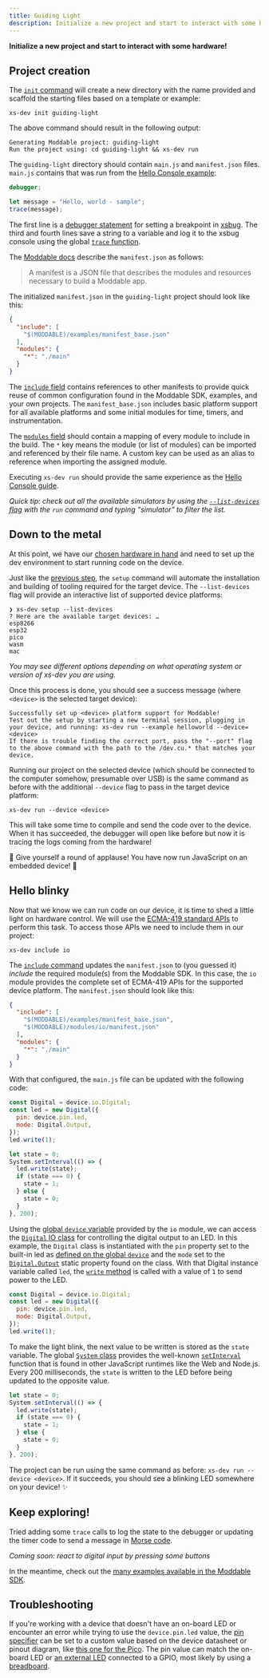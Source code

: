 ```yaml
---
title: Guiding Light
description: Initialize a new project and start to interact with some hardware!
---
```


**Initialize a new project and start to interact with some hardware!**

## Project creation

The [`init` command](/features/init) will create a new directory with the name provided and scaffold the starting files based on a template or example:

```
xs-dev init guiding-light
```

The above command should result in the following output:

```
Generating Moddable project: guiding-light
Run the project using: cd guiding-light && xs-dev run
```

The `guiding-light` directory should contain `main.js` and `manifest.json` files. `main.js` contains that was run from the [Hello Console example](/guide/01-hello-console#run-the-hello-world-example):

```javascript
debugger;

let message = "Hello, world - sample";
trace(message);
```

The first line is a [debugger statement](https://developer.mozilla.org/en-US/docs/Web/JavaScript/Reference/Statements/debugger) for setting a breakpoint in [xsbug](https://github.com/Moddable-OpenSource/moddable/blob/public/documentation/xs/xsbug.md).
The third and fourth lines save a string to a variable and log it to the xsbug console using the global [`trace` function](https://github.com/Moddable-OpenSource/moddable/blob/public/documentation/xs/xsbug.md#colorizing-consolelog-with-trace).

The [Moddable docs](https://github.com/Moddable-OpenSource/moddable/blob/public/documentation/tools/manifest.md) describe the `manifest.json` as follows:

> A manifest is a JSON file that describes the modules and resources necessary to build a Moddable app.

The initialized `manifest.json` in the `guiding-light` project should look like this:

```json
{
  "include": [
    "$(MODDABLE)/examples/manifest_base.json"
  ],
  "modules": {
    "*": "./main"
  }
}
```

The [`include` field](https://github.com/Moddable-OpenSource/moddable/blob/public/documentation/tools/manifest.md#include) contains references to other manifests to provide quick reuse of common configuration found in the Moddable SDK, examples, and your own projects. The `manifest_base.json` includes basic platform support for all available platforms and some initial modules for time, timers, and instrumentation.

The [`modules` field](https://github.com/Moddable-OpenSource/moddable/blob/public/documentation/tools/manifest.md#modules) should contain a mapping of every module to include in the build. The `*` key means the module (or list of modules) can be imported and referenced by their file name. A custom key can be used as an alias to reference when importing the assigned module.

Executing `xs-dev run` should provide the same experience as the [Hello Console guide](/guide/01-hello-console).

_Quick tip: check out all the available simulators by using the [`--list-devices` flag](/features/run#select-a-device-target) with the `run` command and typing "simulator" to filter the list._

## Down to the metal

At this point, we have our [chosen hardware in hand](/guide/00-prepare#choose-your-hardware-adventure) and need to set up the dev environment to start running code on the device. 

Just like the [previous step](/guide/01-hello-console#setup-system-tooling), the `setup` command will automate the installation and building of tooling required for the target device. The `--list-devices` flag will provide an interactive list of supported device platforms:

```
❯ xs-dev setup --list-devices
? Here are the available target devices: …
esp8266
esp32
pico
wasm
mac
```

_You may see different options depending on what operating system or version of xs-dev you are using._

Once this process is done, you should see a success message (where `<device>` is the selected target device):

```
Successfully set up <device> platform support for Moddable!
Test out the setup by starting a new terminal session, plugging in your device, and running: xs-dev run --example helloworld --device=<device>
If there is trouble finding the correct port, pass the "--port" flag to the above command with the path to the /dev.cu.* that matches your device.
```

Running our project on the selected device (which should be connected to the computer somehow, presumable over USB) is the same command as before with the additional `--device` flag to pass in the target device platform:

```
xs-dev run --device <device>
```

This will take some time to compile and send the code over to the device. When it has succeeded, the debugger will open like before but now it is tracing the logs coming from the hardware!

👏 Give yourself a round of applause! You have now run JavaScript on an embedded device! 🎉

## Hello blinky

Now that we know we can run code on our device, it is time to shed a little light on hardware control. We will use the [ECMA-419 standard APIs](https://419.ecma-international.org/) to perform this task. To access those APIs we need to include them in our project:

```
xs-dev include io
```

The [`include` command](/features/include) updates the `manifest.json` to (you guessed it) _include_ the required module(s) from the Moddable SDK. In this case, the `io` module provides the complete set of ECMA-419 APIs for the supported device platform. The `manifest.json` should look like this:

```json
{
  "include": [
    "$(MODDABLE)/examples/manifest_base.json",
    "$(MODDABLE)/modules/io/manifest.json"
  ],
  "modules": {
    "*": "./main"
  }
}
```

With that configured, the `main.js` file can be updated with the following code:

```javascript
const Digital = device.io.Digital;
const led = new Digital({
  pin: device.pin.led,
  mode: Digital.Output,
});
led.write(1);

let state = 0;
System.setInterval(() => {
  led.write(state);
  if (state === 0) {
    state = 1;
  } else {
    state = 0;
  }
}, 200);
```

Using the [global `device` variable](https://embedded.js.org/api/host-provider) provided by the `io` module, we can access the [`Digital` IO class](https://embedded.js.org/api/io-class/digital/) for controlling the digital output to an LED. In this example, the `Digital` class is instantiated with the `pin` property set to the built-in led as [defined on the global `device`](https://embedded.js.org/api/host-provider) and the `mode` set to the [`Digital.Output`](https://embedded.js.org/api/io-class/digital/#output) static property found on the class. With that Digital instance variable called `led`, the [`write` method](https://embedded.js.org/api/io-class/digital/#write) is called with a value of `1` to send power to the LED.

```javascript
const Digital = device.io.Digital;
const led = new Digital({
  pin: device.pin.led,
  mode: Digital.Output,
});
led.write(1);
```

To make the light blink, the next value to be written is stored as the `state` variable. The global [`System` class](https://github.com/Moddable-OpenSource/moddable/blob/public/modules/io/system/system.js) provides the well-known [`setInterval`](https://developer.mozilla.org/en-US/docs/Web/API/setInterval) function that is found in other JavaScript runtimes like the Web and Node.js. Every 200 milliseconds, the `state` is written to the LED before being updated to the opposite value.

```javascript
let state = 0;
System.setInterval(() => {
  led.write(state);
  if (state === 0) {
    state = 1;
  } else {
    state = 0;
  }
}, 200);
```

The project can be run using the same command as before: `xs-dev run --device <device>`. If it succeeds, you should see a blinking LED somewhere on your device! ✨

## Keep exploring!

Tried adding some `trace` calls to log the state to the debugger or updating the timer code to send a message in [Morse code](https://ledask.com/morse-code-lights/).

_Coming soon: react to digital input by pressing some buttons_

In the meantime, check out the [many examples available in the Moddable SDK](https://github.com/Moddable-OpenSource/moddable/tree/public/examples).

## Troubleshooting

If you're working with a device that doesn't have an on-board LED or encounter an error while trying to use the `device.pin.led` value, the [pin specifier](https://embedded.js.org/glossary/#pin-specifier) can be set to a custom value based on the device datasheet or pinout diagram, like [this one for the Pico](https://pico.pinout.xyz/). The pin value can match the on-board LED or [an external LED](https://www.sparkfun.com/products/12062) connected to a GPIO, most likely by using a [breadboard](https://learn.sparkfun.com/tutorials/how-to-use-a-breadboard#building-your-first-breadboard-circuit).
